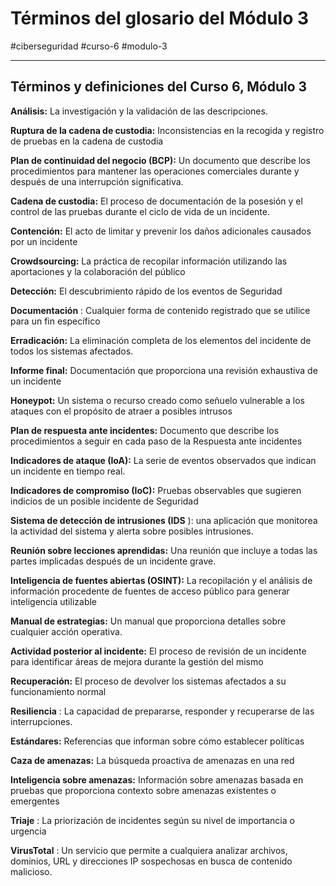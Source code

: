 # Términos del glosario del Módulo 3
#ciberseguridad #curso-6 #modulo-3 

---
## **Términos y definiciones del Curso 6, Módulo 3**

**Análisis:** La investigación y la validación de las descripciones.

**Ruptura de la cadena de custodia:** Inconsistencias en la recogida y registro de pruebas en la cadena de custodia

**Plan de continuidad del negocio (BCP):** Un documento que describe los procedimientos para mantener las operaciones comerciales durante y después de una interrupción significativa.

**Cadena de custodia:** El proceso de documentación de la posesión y el control de las pruebas durante el ciclo de vida de un incidente.

**Contención:** El acto de limitar y prevenir los daños adicionales causados ​​por un incidente

**Crowdsourcing:** La práctica de recopilar información utilizando las aportaciones y la colaboración del público

**Detección:** El descubrimiento rápido de los eventos de Seguridad

**Documentación** : Cualquier forma de contenido registrado que se utilice para un fin específico

**Erradicación:** La eliminación completa de los elementos del incidente de todos los sistemas afectados.

**Informe final:** Documentación que proporciona una revisión exhaustiva de un incidente

**Honeypot:** Un sistema o recurso creado como señuelo vulnerable a los ataques con el propósito de atraer a posibles intrusos

**Plan de respuesta ante incidentes:** Documento que describe los procedimientos a seguir en cada paso de la Respuesta ante incidentes

**Indicadores de ataque (IoA):** La serie de eventos observados que indican un incidente en tiempo real.

**Indicadores de compromiso (IoC):** Pruebas observables que sugieren indicios de un posible incidente de Seguridad

**Sistema de detección de intrusiones (IDS** ): una aplicación que monitorea la actividad del sistema y alerta sobre posibles intrusiones.

**Reunión sobre lecciones aprendidas:** Una reunión que incluye a todas las partes implicadas después de un incidente grave.

**Inteligencia de fuentes abiertas (OSINT):** La recopilación y el análisis de información procedente de fuentes de acceso público para generar inteligencia utilizable

**Manual de estrategias:** Un manual que proporciona detalles sobre cualquier acción operativa.

**Actividad posterior al incidente:** El proceso de revisión de un incidente para identificar áreas de mejora durante la gestión del mismo

**Recuperación:** El proceso de devolver los sistemas afectados a su funcionamiento normal

**Resiliencia** : La capacidad de prepararse, responder y recuperarse de las interrupciones.

**Estándares:** Referencias que informan sobre cómo establecer políticas

**Caza de amenazas:** La búsqueda proactiva de amenazas en una red

**Inteligencia sobre amenazas:** Información sobre amenazas basada en pruebas que proporciona contexto sobre amenazas existentes o emergentes

**Triaje** : La priorización de incidentes según su nivel de importancia o urgencia

**VirusTotal** : Un servicio que permite a cualquiera analizar archivos, dominios, URL y direcciones IP sospechosas en busca de contenido malicioso.